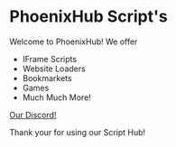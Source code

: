 # PhoenixHub Script's
Welcome to PhoenixHub!
We offer
- IFrame Scripts
- Website Loaders
- Bookmarkets
- Games
- Much Much More!

[Our Discord!](https://google.com)

Thank your for using our Script Hub!
